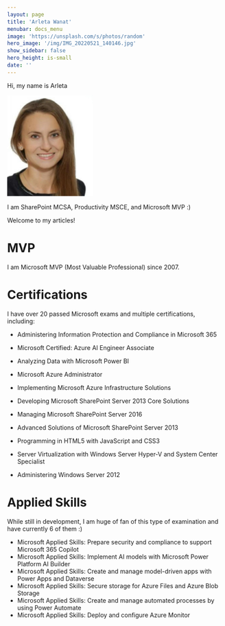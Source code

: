 ```yaml
---
layout: page
title: 'Arleta Wanat'
menubar: docs_menu
image: 'https://unsplash.com/s/photos/random'
hero_image: '/img/IMG_20220521_140146.jpg'
show_sidebar: false
hero_height: is-small
date: ''
---
```

<title> Arleta Wanat </title>

Hi, my name is Arleta 

 <img src="/img/ich2.PNG" width="200"><br/>

 
I am SharePoint MCSA, Productivity MSCE, and Microsoft MVP :) 

Welcome to my articles!



# MVP

I am Microsoft MVP (Most Valuable Professional) since 2007.


# Certifications

I have over 20 passed Microsoft exams and multiple certifications, including:

* Administering Information Protection and Compliance in Microsoft 365


* Microsoft Certified: Azure AI Engineer Associate

* Analyzing Data with Microsoft Power BI

* Microsoft Azure Administrator
* Implementing Microsoft Azure Infrastructure Solutions

* Developing Microsoft SharePoint Server 2013 Core Solutions
* Managing Microsoft SharePoint Server 2016
* Advanced Solutions of Microsoft SharePoint Server 2013

* Programming in HTML5 with JavaScript and CSS3
* Server Virtualization with Windows Server Hyper-V and System Center Specialist
* Administering Windows Server 2012


# Applied Skills

While still in development, I am huge of fan of this type of examination and have currently 6 of them :)

* Microsoft Applied Skills: Prepare security and compliance to support Microsoft 365 Copilot  
* Microsoft Applied Skills: Implement AI models with Microsoft Power Platform AI Builder  
* Microsoft Applied Skills: Create and manage model-driven apps with Power Apps and Dataverse  
* Microsoft Applied Skills: Secure storage for Azure Files and Azure Blob Storage  
* Microsoft Applied Skills: Create and manage automated processes by using Power Automate  
* Microsoft Applied Skills: Deploy and configure Azure Monitor  